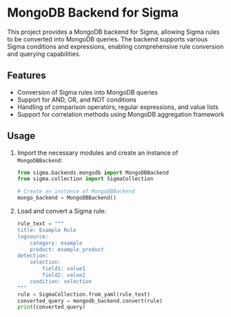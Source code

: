 # MongoDB Backend for Sigma

This project provides a MongoDB backend for Sigma, allowing Sigma rules to be converted into MongoDB queries. The backend supports various Sigma conditions and expressions, enabling comprehensive rule conversion and querying capabilities.

## Features

- Conversion of Sigma rules into MongoDB queries
- Support for AND, OR, and NOT conditions
- Handling of comparison operators, regular expressions, and value lists
- Support for correlation methods using MongoDB aggregation framework

## Usage

1. Import the necessary modules and create an instance of `MongoDBBackend`:
    ```python
    from sigma.backends.mongodb import MongoDBBackend
    from sigma.collection import SigmaCollection

    # Create an instance of MongoDBBackend
    mongo_backend = MongoDBBackend()
    ```

2. Load and convert a Sigma rule:
    ```python
    rule_text = """
    title: Example Rule
    logsource:
        category: example
        product: example_product
    detection:
        selection:
            field1: value1
            field2: value2
        condition: selection
    """
    rule = SigmaCollection.from_yaml(rule_text)
    converted_query = mongodb_backend.convert(rule)
    print(converted_query)
    ```


